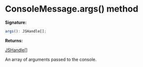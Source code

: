 # ConsoleMessage.args() method

**Signature:**

```typescript
args(): JSHandle[];
```

**Returns:**

[JSHandle](./puppeteer.jshandle.md)\[\]

An array of arguments passed to the console.
